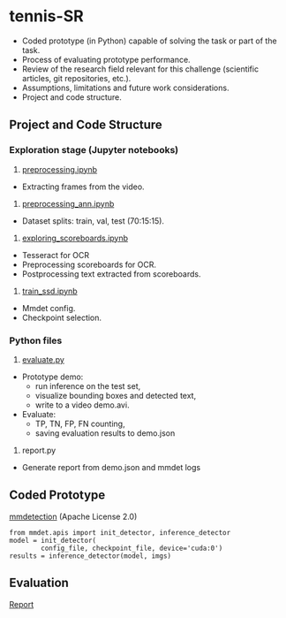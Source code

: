 # tennis-SR
* Coded prototype (in Python) capable of solving the task or part of the task.
* Process of evaluating prototype performance.
* Review of the research field relevant for this challenge (scientific articles, git repositories, etc.).
* Assumptions, limitations and future work considerations.
* Project and code structure.

## Project and Code Structure

### Exploration stage (Jupyter notebooks)
1. [preprocessing.ipynb](preprocessing.ipynb)
* Extracting frames from the video.
1. [preprocessing_ann.ipynb](preprocessing_ann.ipynb)
* Dataset splits: train, val, test (70:15:15).
1. [exploring_scoreboards.ipynb](exploring_scoreboards.ipynb)
* Tesseract for OCR
* Preprocessing scoreboards for OCR.
* Postprocessing text extracted from scoreboards.
1. [train_ssd.ipynb](train_ssd.ipynb)
* Mmdet config.
* Checkpoint selection.

### Python files
1. [evaluate.py](evaluate.py)
* Prototype demo: 
    * run inference on the test set,
    * visualize bounding boxes and detected text, 
    * write to a video demo.avi.
* Evaluate:
    * TP, TN, FP, FN counting, 
    * saving evaluation results to demo.json
1. report.py
* Generate report from demo.json and mmdet logs

## Coded Prototype
[mmdetection](https://github.com/open-mmlab/mmdetection) (Apache License 2.0)
```
from mmdet.apis import init_detector, inference_detector
model = init_detector(
        config_file, checkpoint_file, device='cuda:0')
results = inference_detector(model, imgs)
```

## Evaluation
[Report](REPORT.md)